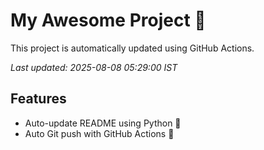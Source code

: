 # My Awesome Project 🚀

This project is automatically updated using GitHub Actions.

_Last updated: 2025-08-08 05:29:00 IST_

## Features
- Auto-update README using Python 🐍
- Auto Git push with GitHub Actions 🤖
